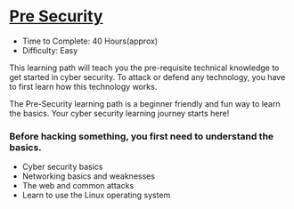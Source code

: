 # [Pre Security](https://tryhackme.com/path-action/presecurity/join)
- Time to Complete: 40 Hours(approx)
- Difficulty: Easy

This learning path will teach you the pre-requisite technical knowledge to get started in cyber security. To attack or defend any technology, you have to first learn how this technology works.

The Pre-Security learning path is a beginner friendly and fun way to learn the basics. Your cyber security learning journey starts here!

### Before hacking something, you first need to understand the basics.

*   Cyber security basics
*   Networking basics and weaknesses    
*   The web and common attacks
*   Learn to use the Linux operating system



